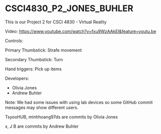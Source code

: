 # CSCI4830_P2_JONES_BUHLER

This is our Project 2 for CSCI 4830 - Virtual Reality

Video: https://www.youtube.com/watch?v=fxu9WzAAkEI&feature=youtu.be

Controls:

Primary Thumbstick:    Strafe movement

Secondary Thumbstick:  Turn

Hand triggers:         Pick up items


Developers:
  - Olivia Jones
  - Andrew Buhler 

Note: We had some issues with using lab devices so some GitHub commit messages may show different users. 

TsyooHUB, minhhoang97ds are commits by Olivia Jones

x, J B are commits by Andrew Buhler
